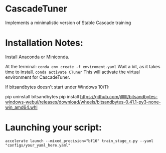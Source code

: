 # CascadeTuner
Implements a minimalistic version of Stable Cascade training

# Installation Notes:

Install Anaconda or Miniconda.

At the terminal:
`conda env create -f enviroment.yaml`
Wait a bit, as it takes time to install.
`conda activate CTuner`
This will activate the virtual environment for CascadeTuner.

If bitsandbytes doesn't start under Windows 10/11:

pip uninstall bitsandbytes
pip install https://github.com/jllllll/bitsandbytes-windows-webui/releases/download/wheels/bitsandbytes-0.41.1-py3-none-win_amd64.whl

# Launching your script:
`accelerate launch --mixed_precision="bf16" train_stage_c.py --yaml "configs/your_yaml_here.yaml"`